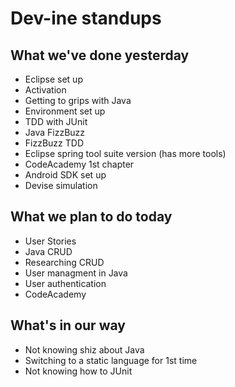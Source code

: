 # Dev-ine standups

## What we've done yesterday

- Eclipse set up
- Activation
- Getting to grips with Java
- Environment set up
- TDD with JUnit
- Java FizzBuzz
- FizzBuzz TDD
- Eclipse spring tool suite version (has more tools)
- CodeAcademy 1st chapter
- Android SDK set up
- Devise simulation

## What we plan to do today

- User Stories
- Java CRUD
- Researching CRUD
- User managment in Java
- User authentication
- CodeAcademy

## What's in our way

- Not knowing shiz about Java
- Switching to a static language for 1st time
- Not knowing how to JUnit
